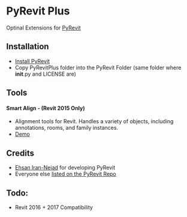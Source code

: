 # PyRevit Plus

Optinal Extensions for [PyRevit](https://raw.githubusercontent.com/eirannejad/pyRevit/master/README.md)

## Installation
* [Install PyRevit](https://github.com/eirannejad/pyRevit/)
* Copy PyRevitPlus folder into the PyRevit Folder (same folder where __init__.py and LICENSE are)

## Tools
#### Smart Align - (Revit 2015 Only)
* Alignment tools for Revit. Handles a variety of objects, including annotations, rooms, and family instances.
* [Demo](https://www.dropbox.com/s/0fpxxx7twrp51mo/2016-07-12%2018-48-58.flv?dl=0)

## Credits
* [Ehsan Iran-Nejad](https://github.com/eirannejad) for developing PyRevit
* Everyone else  [listed on the PyRevit Repo](https://github.com/eirannejad/pyRevit/blob/master/README.md#credits)

## Todo:
* Revit 2016 + 2017 Compatibility
